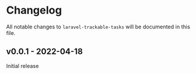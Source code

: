 # Changelog

All notable changes to `laravel-trackable-tasks` will be documented in this file.

## v0.0.1 - 2022-04-18

Initial release
